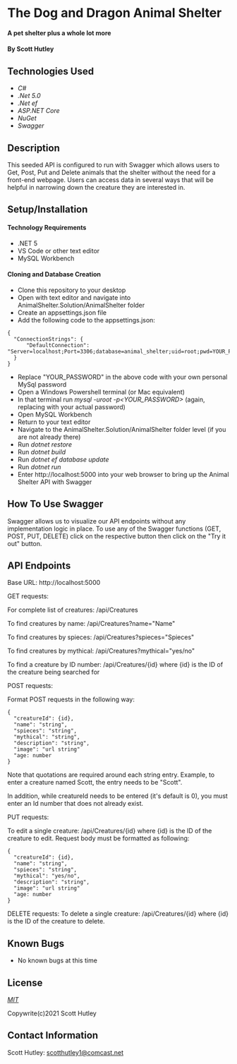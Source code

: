 # The Dog and Dragon Animal Shelter

#### A pet shelter plus a whole lot more

#### By Scott Hutley

## Technologies Used

* _C#_
* _.Net 5.0_
* _.Net ef_
* _ASP.NET Core_
* _NuGet_
* _Swagger_

## Description

This seeded API is configured to run with Swagger which allows users to Get, Post, Put and Delete animals that the shelter without the need for a front-end webpage. Users can access data in several ways that will be helpful in narrowing down the creature they are interested in.

## Setup/Installation

#### Technology Requirements

* .NET 5
* VS Code or other text editor
* MySQL Workbench

#### Cloning and Database Creation

* Clone this repository to your desktop
* Open with text editor and navigate into AnimalShelter.Solution/AnimalShelter folder
* Create an appsettings.json file
* Add the following code to the appsettings.json:
```
{
  "ConnectionStrings": {
      "DefaultConnection": "Server=localhost;Port=3306;database=animal_shelter;uid=root;pwd=YOUR_PASSWORD;"
  }
}
```
* Replace "YOUR_PASSWORD" in the above code with your own personal MySql password
* Open a Windows Powershell terminal (or Mac equivalent)
* In that terminal run *mysql -uroot -p<YOUR_PASSWORD>* (again, replacing with your actual password)
* Open MySQL Workbench
* Return to your text editor
* Navigate to the AnimalShelter.Solution/AnimalShelter folder level (if you are not already there)
* Run *dotnet restore*
* Run *dotnet build*
* Run *dotnet ef database update*
* Run *dotnet run*
* Enter http://localhost:5000 into your web browser to bring up the Animal Shelter API with Swagger

## How To Use Swagger

Swagger allows us to visualize our API endpoints without any implementation logic in place. To use any of the Swagger functions (GET, POST, PUT, DELETE) click on the respective button then click on the "Try it out" button.

## API Endpoints

Base URL: http://localhost:5000

GET requests:

For complete list of creatures:   /api/Creatures

To find creatures by name:   /api/Creatures?name="Name"

To find creatures by spieces:    /api/Creatures?spieces="Spieces"

To find creatures by mythical:   /api/Creatures?mythical="yes/no"

To find a creature by ID number:   /api/Creatures/{id} where {id} is the ID of the creature being searched for


POST requests:

Format POST requests in the following way:
```
{
  "creatureId": {id},
  "name": "string",
  "spieces": "string",
  "mythical": "string",
  "description": "string",
  "image": "url string"
  "age: number
}
```

Note that quotations are required around each string entry. Example, to enter a creature named Scott, the entry needs to be "Scott".

In addition, while creatureId needs to be entered (it's default is 0), you must enter an Id number that does not already exist.


PUT requests:

To edit a single creature:   /api/Creatures/{id} where {id} is the ID of the creature to edit.
Request body must be formatted as following:
```
{
  "creatureId": {id},
  "name": "string",
  "spieces": "string",
  "mythical": "yes/no",
  "description": "string",
  "image": "url string"
  "age: number
}
```

DELETE requests:
To delete a single creature:   /api/Creatures/{id} where {id} is the ID of the creature to delete.


## Known Bugs

* No known bugs at this time

## License

_[MIT](https://opensource.org/licenses/MIT)_

Copywrite(c)2021 Scott Hutley

## Contact Information

Scott Hutley: scotthutley1@comcast.net
